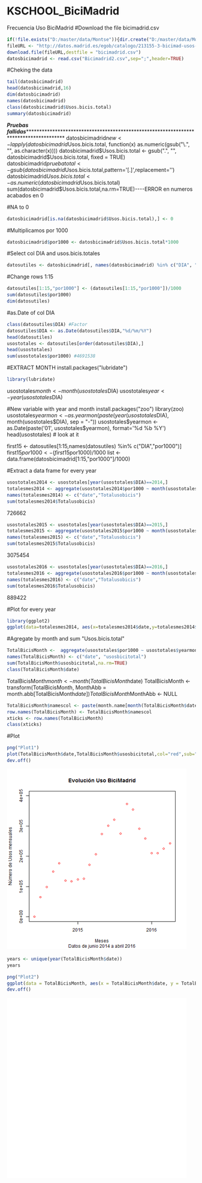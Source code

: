 # KSCHOOL_BiciMadrid
Frecuencia Uso BiciMadrid
#Download the file bicimadrid.csv
```r
if(!file.exists("D:/master/data/Montse")){dir.create("D:/master/data/Montse")}
fileURL <- "http://datos.madrid.es/egob/catalogo/213155-3-bicimad-usos-usuarios.csv"
download.file(fileURL,destfile = "bicimadrid.csv")
datosbicimadrid <- read.csv("Bicimadrid2.csv",sep=";",header=TRUE)
```
#Cheking the data
```r
tail(datosbicimadrid)
head(datosbicimadrid,16)
dim(datosbicimadrid)
names(datosbicimadrid)
class(datosbicimadrid$Usos.bicis.total)
summary(datosbicimadrid)
```

***********Pruebas fallidas*************************************************************************************************
datosbicimadrid$new <- lapply(datosbicimadrid$Usos.bicis.total, function(x) as.numeric(gsub("\\.", "", as.character(x))))
datosbicimadrid$Usos.bicis.total <-    gsub(".", "", datosbicimadrid$Usos.bicis.total, fixed = TRUE)
datosbicimadrid$pruebatotal <-    gsub(datosbicimadrid$Usos.bicis.total,pattern='[.]',replacement='')
datosbicimadrid$Usos.bicis.total <-    as.numeric(datosbicimadrid$Usos.bicis.total)
sum(datosbicimadrid$Usos.bicis.total,na.rm=TRUE)----ERROR en numeros acabados en 0


#NA to 0
```r
datosbicimadrid[is.na(datosbicimadrid$Usos.bicis.total),] <- 0
```

#Multiplicamos por 1000
```r
datosbicimadrid$por1000 <- datosbicimadrid$Usos.bicis.total*1000
```
#Select col DIA and usos.bicis.totales
```r
datosutiles <- datosbicimadrid[, names(datosbicimadrid) %in% c("DIA", "por1000")] 
```
#Change rows 1:15
```r
datosutiles[1:15,"por1000"] <- (datosutiles[1:15,"por1000"])/1000
sum(datosutiles$por1000)
dim(datosutiles)
```
#as.Date of col DIA
```r
class(datosutiles$DIA) #Factor
datosutiles$DIA <- as.Date(datosutiles$DIA,"%d/%m/%Y")
head(datosutiles)
usostotales <- datosutiles[order(datosutiles$DIA),]
head(usostotales)
sum(usostotales$por1000) #4691538
```
#EXTRACT MONTH
install.packages("lubridate")
```r
library(lubridate)
```
usostotales$month <- month(usostotales$DIA)
usostotales$year <- year(usostotales$DIA)


#New variable with year and month
install.packages("zoo")
library(zoo)
usostotales$yearmon <- as.yearmon(paste(year(usostotales$DIA), month(usostotales$DIA), sep = "-"))
usostotales$yearmon <- as.Date(paste('01', usostotales$yearmon), format='%d %b %Y')
head(usostotales) # look at it

first15 <- datosutiles[1:15,names(datosutiles) %in% c("DIA","por1000")]
first15$por1000 <- (first15$por1000)/1000 
list <- data.frame(datosbicimadrid[1:15,"por1000"]/1000)


#Extract a data frame for every year
```r
usostotales2014 <- usostotales[year(usostotales$DIA)==2014,]
totalesmes2014 <- aggregate(usostotales2014$por1000 ~ month(usostotales2014$DIA),FUN=sum,na.rm=TRUE)
names(totalesmes2014) <- c("date","Totalusobicis")
sum(totalesmes2014$Totalusobicis)
```
726662
```r
usostotales2015 <- usostotales[year(usostotales$DIA)==2015,]
totalesmes2015 <- aggregate(usostotales2015$por1000 ~ month(usostotales2015$DIA),FUN=sum,na.rm=TRUE)
names(totalesmes2015) <- c("date","Totalusobicis")
sum(totalesmes2015$Totalusobicis)
```
3075454

```r
usostotales2016 <- usostotales[year(usostotales$DIA)==2016,]
totalesmes2016 <- aggregate(usostotales2016$por1000 ~ month(usostotales2016$DIA),FUN=sum,na.rm=TRUE)
names(totalesmes2016) <- c("date","Totalusobicis")
sum(totalesmes2016$Totalusobicis)
```
889422



#Plot for every year
```r
library(ggplot2)
ggplot(data=totalesmes2014, aes(x=totalesmes2014$date,y=totalesmes2014$Totalusobicis)) +geom_line()+labs(x="Months",y="Usos Totales Bicis")
```

#Agregate by month and sum "Usos.bicis.total"
```r
TotalBicisMonth <-  aggregate(usostotales$por1000 ~ usostotales$yearmon, FUN = sum, na.rm=TRUE)
names(TotalBicisMonth) <- c("date", "usosbicitotal")
sum(TotalBicisMonth$usosbicitotal,na.rm=TRUE)
class(TotalBicisMonth$date) 
``` 

TotalBicisMonth$month <- month(TotalBicisMonth$date)
TotalBicisMonth <- transform(TotalBicisMonth, MonthAbb = month.abb[TotalBicisMonth$date])
TotalBicisMonth$MonthAbb <- NULL
```r
TotalBicisMonth$namescol <- paste(month.name[month(TotalBicisMonth$date)],year(TotalBicisMonth$date))
row.names(TotalBicisMonth) <- TotalBicisMonth$namescol
xticks <- row.names(TotalBicisMonth)
class(xticks)
```

#Plot
```r
png("Plot1")
plot(TotalBicisMonth$date,TotalBicisMonth$usosbicitotal,col="red",sub="Datos de junio 2014 a abril 2016",main="Evolución Uso BiciMadrid",xlab="Meses",ylim=range(0:400000),ylab="Número de Usos mensuales")
dev.off()
```
![plot of chunkPlot1](https://github.com/MontseFigueiro/KSCHOOL_BiciMadrid/blob/master/Plot1.png) 
```r
years <- unique(year(TotalBicisMonth$date))
years
```
```r
png("Plot2")
ggplot(data = TotalBicisMonth, aes(x = TotalBicisMonth$date, y = TotalBicisMonth$usosbicitotal, group = 1))+title(main="Evolución Uso BiciMadrid") +geom_line(colour = "blue") 
dev.off()
```
![plot of chunkPlot1](https://github.com/MontseFigueiro/KSCHOOL_BiciMadrid/blob/master/Plot2.png) 
